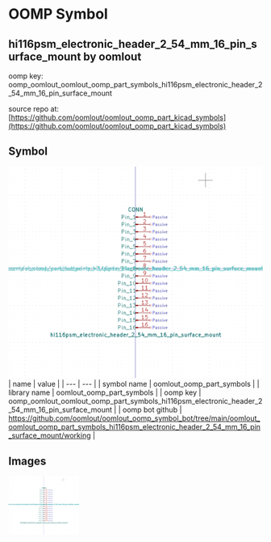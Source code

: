 # OOMP Symbol  
## hi116psm_electronic_header_2_54_mm_16_pin_surface_mount  by oomlout  
  
oomp key: oomp_oomlout_oomlout_oomp_part_symbols_hi116psm_electronic_header_2_54_mm_16_pin_surface_mount  
  
source repo at: [https://github.com/oomlout/oomlout_oomp_part_kicad_symbols](https://github.com/oomlout/oomlout_oomp_part_kicad_symbols)  
## Symbol  
  
[![working.png](working_600.png)](working.png)  
| name | value | 
| --- | --- | 
| symbol name | oomlout_oomp_part_symbols | 
| library name | oomlout_oomp_part_symbols | 
| oomp key | oomp_oomlout_oomlout_oomp_part_symbols_hi116psm_electronic_header_2_54_mm_16_pin_surface_mount | 
| oomp bot github | https://github.com/oomlout/oomlout_oomp_symbol_bot/tree/main/oomlout_oomlout_oomp_part_symbols_hi116psm_electronic_header_2_54_mm_16_pin_surface_mount/working | 
## Images  
  
[![working.png](working_140.png)](working.png)  
